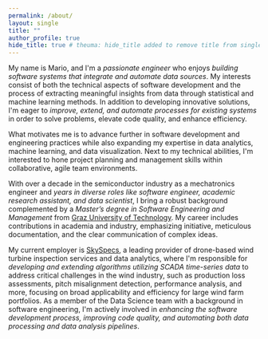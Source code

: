 ```yaml
---
permalink: /about/
layout: single
title: ""
author_profile: true
hide_title: true # theuma: hide_title added to remove title from single.html layout
---
```


My name is Mario, and I'm a *passionate engineer* who enjoys *building software systems that integrate and automate data sources*. My interests consist of both the technical aspects of software development and the process of extracting meaningful insights from data through statistical and machine learning methods. In addition to developing innovative solutions, I'm eager to *improve, extend, and automate processes for existing systems* in order to solve problems, elevate code quality, and enhance efficiency.

What motivates me is to advance further in software development and engineering practices while also expanding my expertise in data analytics, machine learning, and data visualization. Next to my technical abilities, I'm interested to hone project planning and management skills within collaborative, agile team environments.

With over a decade in the semiconductor industry as a mechatronics engineer and *years in diverse roles like software engineer, academic research assistant, and data scientist*, I bring a robust background complemented by a *Master’s degree in Software Engineering and Management* from [Graz University of Technology](https://www.tugraz.at/en/home/). My career includes contributions in academia and industry, emphasizing initiative, meticulous documentation, and the clear communication of complex ideas.

<!-- With over a decade in the semiconductor industry, a degree in Software Engineering and Management from Graz University of Technology and roles across software development, academic research, and data science, my career includes contributions in academia and industry, emphasizing initiative, meticulous documentation, and the clear communication of complex ideas. -->

My current employer is [SkySpecs](https://www.skyspecs.com), a leading provider of drone-based wind turbine inspection services and data analytics, where I'm responsible for *developing and extending algorithms utilizing SCADA time-series data* to address critical challenges in the wind industry, such as production loss assessments, pitch misalignment detection, performance analysis, and more, focusing on broad applicability and efficiency for large wind farm portfolios. As a member of the Data Science team with a background in software engineering, I'm actively involved in *enhancing the software development process, improving code quality, and automating both data processing and data analysis pipelines*.
